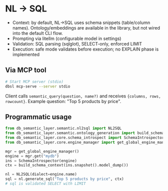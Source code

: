 # NL → SQL

- Context: by default, NL→SQL uses schema snippets (table/column names). Ontology/embeddings are available in the library, but not wired into the default CLI flow.
- Prompting via litellm (configurable model in settings)
- Validation: SQL parsing (sqlglot), SELECT‑only, enforced LIMIT
- Execution: safe mode validates before execution; no EXPLAIN phase is implemented

## Via MCP tool

```bash
# Start MCP server (stdio)
dbsl mcp-serve --server stdio
```

Client calls `semantic_query(question, name?)` and receives `{columns, rows, rowcount}`. Example question: "Top 5 products by price".

## Programmatic usage

```python
from db_semantic_layer.semantic.nl2sql import NL2SQL
from db_semantic_layer.semantic.ontology_generation import build_schema_context
from db_semantic_layer.core.schema_introspect import SchemaIntrospector
from db_semantic_layer.core.engine_manager import get_global_engine_manager

mgr = get_global_engine_manager()
engine = mgr.get("mydb")
ins = SchemaIntrospector(engine)
ctx = build_schema_context(ins.snapshot().model_dump())

nl = NL2SQL(dialect=engine.name)
sql = nl.generate_sql("Top 5 products by price", ctx)
# sql is validated SELECT with LIMIT
```